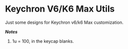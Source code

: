 # Keychron V6/K6 Max Utils

Just some designs for Keychron v6/k6 Max customization.

***Notes***

1. 1u = 100, in the keycap blanks.
